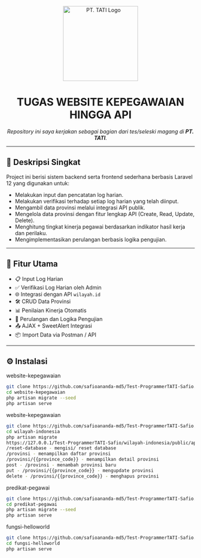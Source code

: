 <p align="center">
  <img src="https://pttati.co.id/assets/img/LOGO%20TATI%201.jpg" alt="PT. TATI Logo" width="200"/>
</p>

<h1 align="center">TUGAS WEBSITE KEPEGAWAIAN HINGGA API</h1>

<p align="center">
  <i>Repository ini saya kerjakan sebagai bagian dari tes/seleski magang di <strong>PT. TATI</strong>.</i>
</p>

---

## 🚀 Deskripsi Singkat

Project ini berisi sistem backend serta frontend sederhana berbasis Laravel 12 yang digunakan untuk:

- Melakukan input dan pencatatan log harian.
- Melakukan verifikasi terhadap setiap log harian yang telah diinput.
- Mengambil data provinsi melalui integrasi API publik.
- Mengelola data provinsi dengan fitur lengkap API (Create, Read, Update, Delete).
- Menghitung tingkat kinerja pegawai berdasarkan indikator hasil kerja dan perilaku.
- Mengimplementasikan perulangan berbasis logika pengujian.

---

## 🔧 Fitur Utama

- 📋 Input Log Harian
- ✅ Verifikasi Log Harian oleh Admin
- 🌐 Integrasi dengan API `wilayah.id`
- 🛠️ CRUD Data Provinsi
- 📊 Penilaian Kinerja Otomatis
- 🔁 Perulangan dan Logika Pengujian
- 📤 AJAX + SweetAlert Integrasi
- 📦 Import Data via Postman / API

---

## ⚙️ Instalasi

website-kepegawaian
```bash
git clone https://github.com/safioananda-md5/Test-ProgrammerTATI-Safio.git
cd website-kepegawaian
php artisan migrate --seed
php artisan serve
```

website-kepegawaian
```bash
git clone https://github.com/safioananda-md5/Test-ProgrammerTATI-Safio.git
cd wilayah-indonesia
php artisan migrate
https://127.0.0.1/Test-ProgrammerTATI-Safio/wilayah-indonesia/public/api (untuk postman)
/reset-database - mengisi/ reset database
/provinsi - menampilkan daftar provinsi
/provinsi/{{province_code}} - menampilkan detail provinsi
post - /provinsi - menambah provinsi baru
put - /provinsi/{{province_code}} - mengupdate provinsi
delete - /provinsi/{{province_code}} - menghapus provinsi
```

predikat-pegawai
```bash
git clone https://github.com/safioananda-md5/Test-ProgrammerTATI-Safio.git
cd predikat-pegawai
php artisan migrate --seed
php artisan serve
```

fungsi-helloworld
```bash
git clone https://github.com/safioananda-md5/Test-ProgrammerTATI-Safio.git
cd fungsi-helloworld
php artisan serve
```
